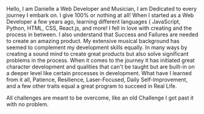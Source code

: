 Hello, I am Danielle a Web Developer and Musician, I am Dedicated to every journey I embark on. 
I give 100% or nothing at all! When I started as a Web Developer a few years ago, learning different languages ( JavaScript, Python, HTML, CSS, React.js, and more! 
I fell in love with creating and the process in between. I also understand that Success and Failures are needed to create an amazing product.
My extensive musical background has seemed to complement my development skills equally. 
In many ways by creating a sound mind to create great products but also solve significant problems in the process. When it comes to the journey it has initiated great character development and qualities that can't be taught but are built-in on a deeper level like certain processes in development. 
What have I learned from it all, Patience, Resilience, Laser-Focused, Daily Self-Improvement, and a few other traits equal a great program to succeed in Real Life.

All challenges are meant to be overcome, like an old Challenge I got past it with no problem.
